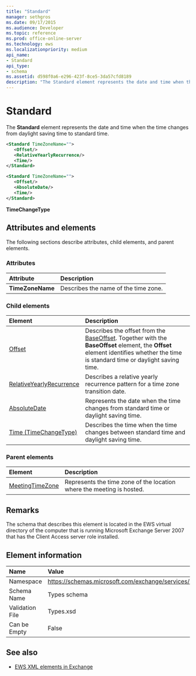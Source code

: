 ```yaml
---
title: "Standard"
manager: sethgros
ms.date: 09/17/2015
ms.audience: Developer
ms.topic: reference
ms.prod: office-online-server
ms.technology: ews
ms.localizationpriority: medium
api_name:
- Standard
api_type:
- schema
ms.assetid: d598f0a6-e296-423f-8ce5-3da57cfd8189
description: "The Standard element represents the date and time when the time changes from daylight saving time to standard time."
---
```


# Standard

The **Standard** element represents the date and time when the time changes from daylight saving time to standard time. 
  
```xml
<Standard TimeZoneName="">
   <Offset/>
   <RelativeYearlyRecurrence/>
   <Time/>
</Standard>
```

```xml
<Standard TimeZoneName="">
   <Offset/>
   <AbsoluteDate/>
   <Time/>
</Standard>
```

**TimeChangeType**

## Attributes and elements

The following sections describe attributes, child elements, and parent elements.
  
### Attributes

|**Attribute**|**Description**|
|:-----|:-----|
|**TimeZoneName** <br/> |Describes the name of the time zone.  <br/> |
   
### Child elements

|**Element**|**Description**|
|:-----|:-----|
|[Offset](offset.md) <br/> |Describes the offset from the [BaseOffset](baseoffset.md). Together with the **BaseOffset** element, the **Offset** element identifies whether the time is standard time or daylight saving time.  <br/> |
|[RelativeYearlyRecurrence](relativeyearlyrecurrence.md) <br/> |Describes a relative yearly recurrence pattern for a time zone transition date.  <br/> |
|[AbsoluteDate](absolutedate.md) <br/> |Represents the date when the time changes from standard time or daylight saving time.  <br/> |
|[Time (TimeChangeType)](time-timechangetype.md) <br/> |Describes the time when the time changes between standard time and daylight saving time.  <br/> |
   
### Parent elements

|**Element**|**Description**|
|:-----|:-----|
|[MeetingTimeZone](meetingtimezone.md) <br/> |Represents the time zone of the location where the meeting is hosted.  <br/> |
   
## Remarks

The schema that describes this element is located in the EWS virtual directory of the computer that is running Microsoft Exchange Server 2007 that has the Client Access server role installed.
  
## Element information

|**Name**|**Value**|
|:-----|:-----|
|Namespace  <br/> |https://schemas.microsoft.com/exchange/services/2006/types  <br/> |
|Schema Name  <br/> |Types schema  <br/> |
|Validation File  <br/> |Types.xsd  <br/> |
|Can be Empty  <br/> |False  <br/> |
   
## See also

- [EWS XML elements in Exchange](ews-xml-elements-in-exchange.md)

